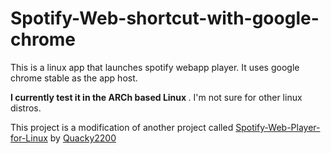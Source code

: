 # Spotify-Web-shortcut-with-google-chrome
This is a linux app that launches spotify webapp player. It uses google chrome stable as the app host.

<b> I currently test it in the ARCh based Linux </b>. I'm not sure for other linux distros.

This project is a modification of another project called <a href="https://github.com/Quacky2200/Spotify-Web-Player-for-Linux/releases">Spotify-Web-Player-for-Linux</a> by <a href="https://github.com/Quacky2200">Quacky2200</a>
